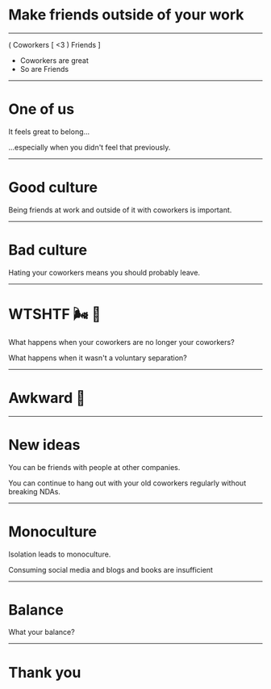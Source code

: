 # Make friends outside of your work

---

( Coworkers [ <3 ) Friends ]

* Coworkers are great
* So are Friends

---

# One of us

It feels great to belong...

...especially when you didn't feel that previously.

---

# Good culture

Being friends at work and outside of it with coworkers is important.

---

# Bad culture

Hating your coworkers means you should probably leave.

---

# WTSHTF 🌬 💩

What happens when your coworkers are no longer your coworkers?

What happens when it wasn't a voluntary separation?

---

# Awkward :turtle:

----

# New ideas

You can be friends with people at other companies.

You can continue to hang out with your old coworkers regularly without breaking NDAs.

---

# Monoculture

Isolation leads to monoculture.

Consuming social media and blogs and books are insufficient

---

# Balance

What your balance?

---

# Thank you
